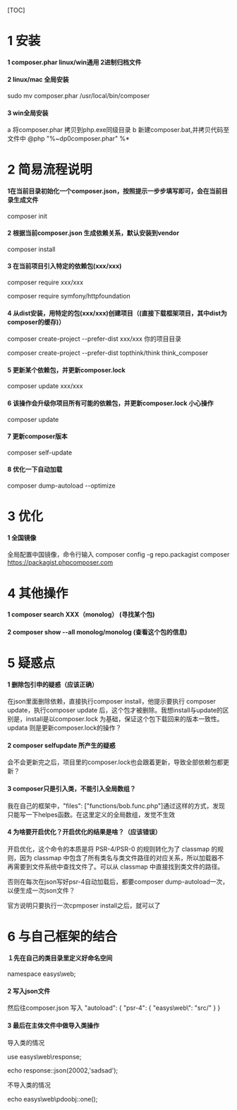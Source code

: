 [TOC]

# 1 安装

#### 1 composer.phar   linux/win通用  2进制归档文件



#### 2 linux/mac 全局安装

sudo mv composer.phar /usr/local/bin/composer

#### 3 win全局安装

a 将composer.phar 拷贝到php.exe同级目录
b 新建composer.bat,并拷贝代码至文件中
@php "%~dp0composer.phar" %*



# 2 简易流程说明

#### 1在当前目录初始化一个composer.json，按照提示一步步填写即可，会在当前目录生成文件
composer init

#### 2 根据当前composer.json 生成依赖关系，默认安装到vendor
composer install

#### 3 在当前项目引入特定的依赖包(xxx/xxx)
composer require xxx/xxx 

composer require symfony/httpfoundation

#### 4 从dist安装，用特定的包(xxx/xxx)创建项目（(直接下载框架项目，其中dist为composer的缓存)）
composer create-project --prefer-dist xxx/xxx 你的项目目录

composer create-project --prefer-dist topthink/think think_composer

#### 5 更新某个依赖包，并更新composer.lock
composer update xxx/xxx

#### 6 该操作会升级你项目所有可能的依赖包，并更新composer.lock **小心操作**
composer update

####  7 更新composer版本
composer self-update

#### 8 优化一下自动加载
composer dump-autoload --optimize



# 3 优化

#### 1 全国镜像

全局配置中国镜像，命令行输入
composer config -g repo.packagist composer https://packagist.phpcomposer.com



# 4 其他操作

#### 1 composer search  XXX（monolog） (寻找某个包)

#### 2 composer show --all monolog/monolog (查看这个包的信息)



# 5 疑惑点

#### 1 删除包引申的疑惑（应该正确）

在json里面删除依赖，直接执行composer install，他提示要执行 composer update，执行composer update 后，这个包才被删除。我想install与update的区别是，install是以composer.lock 为基础，保证这个包下载回来的版本一致性。updata 则是更新composer.lock的操作？

#### 2 composer selfupdate  所产生的疑惑

会不会更新完之后，项目里的composer.lock也会跟着更新，导致全部依赖包都更新？

#### 3 composer只是引入类，不能引入全局数组？

我在自己的框架中，"files": ["functions/bob.func.php"]通过这样的方式，发现只能写一下helpes函数。在这里定义的全局数组，发觉不生效

#### 4 为啥要开启优化？开启优化的结果是啥？（应该错误）

开启优化，这个命令的本质是将 PSR-4/PSR-0 的规则转化为了 classmap 的规则，因为 classmap 中包含了所有类名与类文件路径的对应关系，所以加载器不再需要到文件系统中查找文件了。可以从 classmap 中直接找到类文件的路径。

否则在每次在json写好psr-4自动加载后，都要composer dump-autoload一次，以便生成一次json文件？

官方说明只要执行一次cpmposer install之后，就可以了



# 6 与自己框架的结合

#### １先在自己的类目录里定义好命名空间
namespace easys\web;

#### 2 写入json文件

然后往composer.json
写入
"autoload": {
		"psr-4": {
			"easys\\web\\": "src/"
		}
	}

#### 3 最后在主体文件中做导入类操作
导入类的情况

use easys\web\response;

echo response::json(20002,'sadsad');

不导入类的情况

echo easys\web\pdoobj::one();